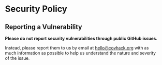 # Security Policy

## Reporting a Vulnerability

**Please do not report security vulnerabilities through public GitHub issues.**

Instead, please report them to us by email at [hello@covhack.org](mailto:hello@covhack.org) with as much information as possible to help us understand the nature and severity of the issue.
